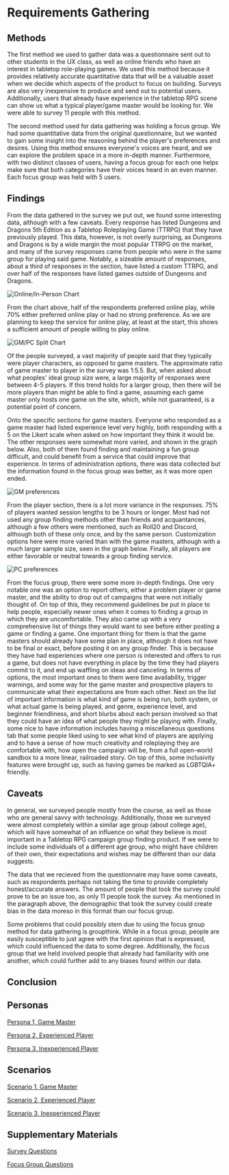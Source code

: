 # Requirements Gathering

## Methods
The first method we used to gather data was a questionnaire sent out to other students in the UX class, as well as online friends who have an interest in tabletop role-playing games.  We used this method because it provides relatively accurate quantitative data that will be a valuable asset when we decide which aspects of the product to focus on building.  Surveys are also very inexpensive to produce and send out to potential users.  Additionally, users that already have experience in the tabletop RPG scene can show us what a typical player/game master would be looking for. We were able to survey 11 people with this method.

The second method used for data gathering was holding a focus group. We had some quantitative data from the original questionnaire, but we wanted to gain some insight into the reasoning behind the player's preferences and desires.  Using this method ensures everyone's voices are heard, and we can explore the problem space in a more in-depth manner. Furthermore, with two distinct classes of users, having a focus group for each one helps make sure that both categories have their voices heard in an even manner. Each focus group was held with 5 users.

## Findings
From the data gathered in the survey we put out, we found some interesting data, although with a few caveats. Every response has listed Dungeons and Dragons 5th Edition as a Tabletop Roleplaying Game (TTRPG) that they have previously played. This data, however, is not overly surprising, as Dungeons and Dragons is by a wide margin the most popular TTRPG on the market, and many of the survey responses came from people who were in the same group for playing said game. Notably, a sizeable amount of responses, about a third of responses in the section, have listed a custom TTRPG, and over half of the responses have listed games outside of Dungeons and Dragons.

![Online/In-Person Chart](https://user-images.githubusercontent.com/72906410/157754992-67ac6d67-3d99-494b-b96c-03094985002f.png)

From the chart above, half of the respondents preferred online play, while 70% either preferred online play or had no strong preference. As we are planning to keep the service for online play, at least at the start, this shows a sufficient amount of people willing to play online.

![GM/PC Split Chart](https://user-images.githubusercontent.com/72906410/157755621-6c37d424-22e1-4195-a554-d10530d703c6.png)

Of the people surveyed, a vast majority of people said that they typically were player characters, as opposed to game masters. The approximate ratio of game master to player in the survey was 1:5.5. But, when asked about what peoples' ideal group size were, a large majority of responses were between 4-5 players. If this trend holds for a larger group, then there will be more players than might be able to find a game, assuming each game master only hosts one game on the site, which, while not guaranteed, is a potential point of concern.

Onto the specific sections for game masters. Everyone who responded as a game master had listed experience level very highly, both responding with a 5 on the Likert scale when asked on how important they think it would be. The other responses were somewhat more varied, and shown in the graph below. Also, both of them found finding and maintaining a fun group difficult, and could benefit from a service that could improve that experience. In terms of administration options, there was data collected but the information found in the focus group was better, as it was more open ended.

![GM preferences](https://user-images.githubusercontent.com/72906410/157797269-5c71dcbc-d5f6-43ec-a578-c2a9c2b0cb50.png)

From the player section, there is a lot more variance in the responses. 75% of players wanted session lengths to be 3 hours or longer. Most had not used any group finding methods other than friends and acquantances, although a few others were mentioned, such as Roll20 and Discord, although both of these only once, and by the same person. Customization options here were more varied than with the game masters, although with a much larger sample size, seen in the graph below. Finally, all players are either favorable or neutral towards a group finding service.

![PC preferences](https://user-images.githubusercontent.com/72906410/157797872-fab07112-d147-4953-ae63-8327c1a7be9d.png)

From the focus group, there were some more in-depth findings. One very notable one was an option to report others, either a problem player or game master, and the ability to drop out of campaigns that were not initially thought of. On top of this, they recommend guidelines be put in place to help people, especially newer ones when it comes to finding a group in which they are uncomfortable. They also came up with a very comprehensive list of things they would want to see before either posting a game or finding a game. One important thing for them is that the game masters should already have some plan in place, although it does not have to be final or exact, before posting it on any group finder. This is because they have had experiences where one person is interested and offers to run a game, but does not have everything in place by the time they had players commit to it, and end up waffling on ideas and canceling. In terms of options, the most important ones to them were time availability, trigger warnings, and some way for the game master and prospective players to communicate what their expectations are from each other. Next on the list of important information is what kind of game is being run, both system, or what actual game is being played, and genre, experience level, and beginner friendliness, and short blurbs about each person involved so that they could have an idea of what people they might be playing with. Finally, some nice to have information includes having a miscellaneous questions tab that some people liked using to see what kind of players are applying and to have a sense of how much creativity and roleplaying they are comfortable with, how open the campaign will be, from a full open-world sandbox to a more linear, railroaded story. On top of this, some inclusivity features were brought up, such as having games be marked as LGBTQIA+ friendly.

## Caveats
In general, we surveyed people mostly from the course, as well as those who are general savvy with technology.  Additionally, those we surveyed were almost completely within a similar age group (about college age), which will have somewhat of an influence on what they believe is most important in a Tabletop RPG campaign group finding product.  If we were to include some individuals of a different age group, who might have children of their own, their expectations and wishes may be different than our data suggests.

The data that we recieved from the questionnaire may have some caveats, such as respondents perhaps not taking the time to provide completely honest/accurate answers.  The amount of people that took the survey could prove to be an issue too, as only 11 people took the survey. As mentioned in the paragraph above, the demographic that took the survey could create bias in the data moreso in this format than our focus group.

Some problems that could possibly stem due to using the focus group method for data gathering is groupthink.  While in a focus group, people are easily susceptible to just agree with the first opinion that is expressed, which could influenced the data to some degree.  Additionally, the focus group that we held involved people that already had familiarity with one another, which could further add to any biases found within our data.

## Conclusion

## Personas
[Persona 1, Game Master](/requirements/personas/GM.md)

[Persona 2, Experienced Player](/requirements/personas/experienced_player.md)

[Persona 3, Inexperienced Player](/requirements/personas/inexperienced_player.md)

## Scenarios
[Scenario 1, Game Master](/requirements/scenarios/game_master.md)

[Scenario 2, Experienced Player](/requirements/scenarios/experienced_player.md)

[Scenario 3, Inexperienced Player](/requirements/scenarios/inexperienced_player.md)


## Supplementary Materials
[Survey Questions](/requirements/supplementary_materials/Looking-For-Game%20User%20Survey%20-%20Google%20Forms.pdf)

[Focus Group Questions](/requirements/supplementary_materials/Focus%20group%20questions.pdf)
